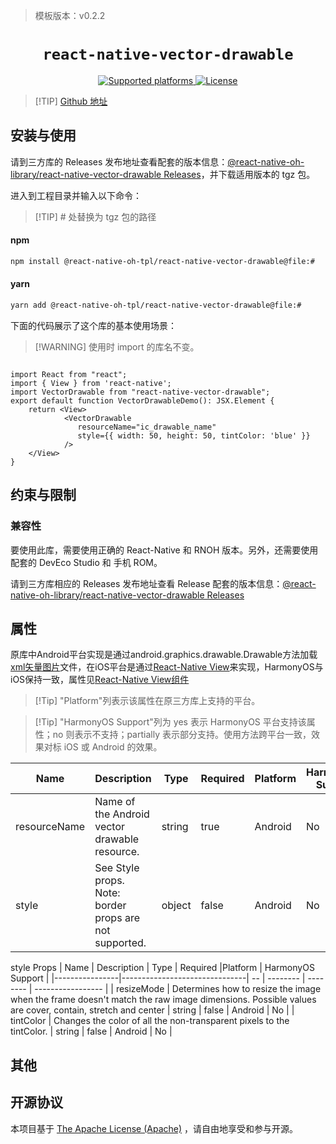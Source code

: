 > 模板版本：v0.2.2

<p align="center">
  <h1 align="center"> <code>react-native-vector-drawable</code> </h1>
</p>
<p align="center">
    <a href="https://github.com/klarna-incubator/react-native-vector-drawable">
        <img src="https://img.shields.io/badge/platforms-android%20|%20ios%20|%20harmony%20-lightgrey.svg" alt="Supported platforms" />
    </a>
    <a href="https://github.com/klarna-incubator/react-native-vector-drawable/blob/master/LICENSE">
        <img src="https://img.shields.io/badge/license-Apache-blue.svg" alt="License" />
    </a>
</p>

> [!TIP] [Github 地址](https://github.com/react-native-oh-library/react-native-vector-drawable)

## 安装与使用

请到三方库的 Releases 发布地址查看配套的版本信息：[@react-native-oh-library/react-native-vector-drawable Releases](https://github.com/react-native-oh-library/react-native-vector-drawable/releases)，并下载适用版本的 tgz 包。

进入到工程目录并输入以下命令：

>[!TIP] # 处替换为 tgz 包的路径

<!-- tabs:start -->

####  npm

```bash
npm install @react-native-oh-tpl/react-native-vector-drawable@file:#
```

#### yarn

```bash
yarn add @react-native-oh-tpl/react-native-vector-drawable@file:#
```

<!-- tabs:end -->

下面的代码展示了这个库的基本使用场景：

>[!WARNING] 使用时 import 的库名不变。

```tsx

import React from "react";
import { View } from 'react-native';
import VectorDrawable from "react-native-vector-drawable";
export default function VectorDrawableDemo(): JSX.Element {
    return <View>
            <VectorDrawable
               resourceName="ic_drawable_name"
               style={{ width: 50, height: 50, tintColor: 'blue' }}
            />
    </View>
}
```

## 约束与限制

### 兼容性

要使用此库，需要使用正确的 React-Native 和 RNOH 版本。另外，还需要使用配套的 DevEco Studio 和 手机 ROM。

请到三方库相应的 Releases 发布地址查看 Release 配套的版本信息：[@react-native-oh-library/react-native-vector-drawable Releases](https://github.com/react-native-oh-library/react-native-vector-drawable/releases)


## 属性
原库中Android平台实现是通过android.graphics.drawable.Drawable方法加载[xml矢量图片](https://github.com/klarna-incubator/react-native-vector-drawable/blob/master/example/android/app/src/main/res/drawable/ic_klarna_logo.xml)文件，在iOS平台是通过[React-Native View](https://reactnative.cn/docs/view)来实现，HarmonyOS与iOS保持一致，属性见[React-Native View组件](https://reactnative.cn/docs/view)

> [!Tip] "Platform"列表示该属性在原三方库上支持的平台。

> [!Tip] "HarmonyOS Support"列为 yes 表示 HarmonyOS 平台支持该属性；no 则表示不支持；partially 表示部分支持。使用方法跨平台一致，效果对标 iOS 或 Android 的效果。


| Name           | Description                   | Type | Required | Platform    | HarmonyOS Support |
|----------------|-------------------------------| -- | -------- | ----------- | ----------------- |
| resourceName    | Name of the Android vector drawable resource. | string | true       | Android | No           |
| style    | See Style props. Note: border props are not supported. | object | false       | Android | No               |

style Props
| Name           | Description                   | Type | Required |Platform    | HarmonyOS Support |
|----------------|-------------------------------| -- | -------- | -------- | ----------------- |
| resizeMode    | 	Determines how to resize the image when the frame doesn't match the raw image dimensions. Possible values are cover, contain, stretch and center | string | false | Android | No        |
| tintColor    | Changes the color of all the non-transparent pixels to the tintColor. | string | false | Android | No   |
## 其他

## 开源协议

本项目基于 [The Apache License (Apache)](https://github.com/klarna-incubator/react-native-vector-drawable/blob/master/LICENSE) ，请自由地享受和参与开源。
